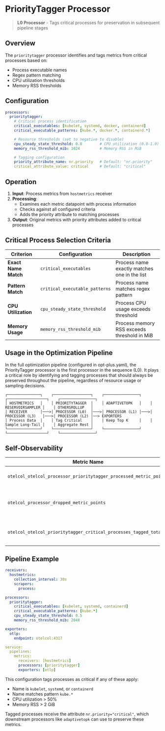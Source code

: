 # PriorityTagger Processor

> **L0 Processor** - Tags critical processes for preservation in subsequent pipeline stages

## Overview

The `prioritytagger` processor identifies and tags metrics from critical processes based on:
- Process executable names
- Regex pattern matching
- CPU utilization thresholds
- Memory RSS thresholds

## Configuration

```yaml
processors:
  prioritytagger:
    # Critical process identification
    critical_executables: [kubelet, systemd, docker, containerd]
    critical_executable_patterns: [kube.*, docker.*, containerd.*]

    # Resource thresholds (set to negative to disable)
    cpu_steady_state_threshold: 0.8        # CPU utilization (0.0-1.0)
    memory_rss_threshold_mib: 1024         # Memory RSS in MiB

    # Tagging configuration
    priority_attribute_name: nr.priority   # Default: "nr.priority"
    critical_attribute_value: critical     # Default: "critical"
```

## Operation

1. **Input**: Process metrics from `hostmetrics` receiver
2. **Processing**:
   - Examines each metric datapoint with process information
   - Checks against all configured criteria
   - Adds the priority attribute to matching processes
3. **Output**: Original metrics with priority attributes added to critical processes

## Critical Process Selection Criteria

| Criterion | Configuration | Description |
|-----------|---------------|-------------|
| **Exact Name Match** | `critical_executables` | Process name exactly matches one in the list |
| **Pattern Match** | `critical_executable_patterns` | Process name matches regex pattern |
| **CPU Utilization** | `cpu_steady_state_threshold` | Process CPU usage exceeds threshold |
| **Memory Usage** | `memory_rss_threshold_mib` | Process memory RSS exceeds threshold in MiB |

## Usage in the Optimization Pipeline

In the full optimization pipeline (configured in opt-plus.yaml), the PriorityTagger processor is the first processor in the sequence (L0). It plays a critical role by identifying and tagging processes that should always be preserved throughout the pipeline, regardless of resource usage or sampling decisions.

```
┌───────────────┐    ┌─────────────────┐    ┌────────────────┐    ┌──────────────────┐    ┌────────────────┐
│ HOSTMETRICS   │    │ PRIORITYTAGGER  │    │ ADAPTIVETOPK   │    │ RESERVOIRSAMPLER │    │ OTHERSROLLUP   │
│ RECEIVER      │───>│ PROCESSOR (L0)  │───>│ PROCESSOR (L1) │───>│ PROCESSOR (L3)   │───>│ PROCESSOR (L2) │──> EXPORTERS
│ Process Data  │    │ Tag Critical    │    │ Keep Top K     │    │ Sample Long-Tail │    │ Aggregate Rest │
└───────────────┘    └─────────────────┘    └────────────────┘    └──────────────────┘    └────────────────┘
```

## Self-Observability

| Metric Name | Type | Description |
|-------------|------|-------------|
| `otelcol_otelcol_processor_prioritytagger_processed_metric_points` | Counter | Total metric points processed |
| `otelcol_processor_dropped_metric_points` | Counter | Metric points dropped due to errors |
| `otelcol_otelcol_prioritytagger_critical_processes_tagged_total` | Counter | Unique processes tagged as critical |

## Pipeline Example

```yaml
receivers:
  hostmetrics:
    collection_interval: 30s
    scrapers:
      process:

processors:
  prioritytagger:
    critical_executables: [kubelet, systemd, containerd]
    critical_executable_patterns: [kube.*]
    cpu_steady_state_threshold: 0.5
    memory_rss_threshold_mib: 2048

exporters:
  otlp:
    endpoint: otelcol:4317

service:
  pipelines:
    metrics:
      receivers: [hostmetrics]
      processors: [prioritytagger]
      exporters: [otlp]
```

This configuration tags processes as critical if any of these apply:
- Name is `kubelet`, `systemd`, or `containerd`
- Name matches pattern `kube.*`
- CPU utilization > 50%
- Memory RSS > 2 GiB

Tagged processes receive the attribute `nr.priority="critical"`, which downstream processors like `adaptivetopk` can use to preserve these metrics.